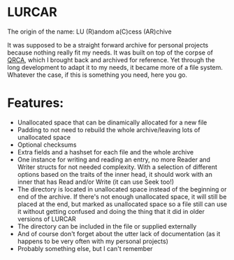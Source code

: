 # LURCAR

The origin of the name: LU (R)andom a(C)cess (AR)chive

It was supposed to be a straight forward archive for personal projects because nothing really fit my needs. It was built on top of the corpse of [QRCA](https://github.com/0skar16/qrca), which I brought back and archived for reference. Yet through the long development to adapt it to my needs, it became more of a file system. Whatever the case, if this is something you need, here you go.

# Features:
- Unallocated space that can be dinamically allocated for a new file
- Padding to not need to rebuild the whole archive/leaving lots of unallocated space
- Optional checksums
- Extra fields and a hashset for each file and the whole archive
- One instance for writing and reading an entry, no more Reader and Writer structs for not needed complexity. With a selection of different options based on the traits of the inner head, it should work with an inner that has Read and/or Write (it can use Seek too!)
- The directory is located in unallocated space instead of the beginning or end of the archive. If there's not enough unallocated space, it will still be placed at the end, but marked as unallocated space so a file still can use it without getting confused and doing the thing that it did in older versions of LURCAR
- The directory can be included in the file or supplied externally
- And of course don't forget about the utter lack of documentation (as it happens to be very often with my personal projects)
- Probably something else, but I can't remember